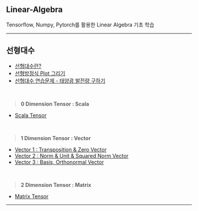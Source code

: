 ## Linear-Algebra

Tensorflow, Numpy, Pytorch를 활용한 Linear Algebra 기초 학습

---

## 선형대수

- [선형대수란?](desc/1-선형대수/기본개념/선형대수%20개념.md)
- [선형방정식 Plot 그리기](jupyter/1-선형대수/linear-algebra.ipynb)
- [선형대수 연습문제 - 태양광 발전량 구하기](desc/1-선형대수/기본개념/선형대수연습문제.md)

<br>

> **0 Dimension Tensor : Scala**
- [Scala Tensor](jupyter/1-선형대수/0D/scala.ipynb)

<br>

> **1 Dimension Tensor : Vector**

- [Vector 1 : Transposition & Zero Vector](jupyter/1-선형대수/1D/vector.ipynb)
- [Vector 2 : Norm & Unit & Squared Norm Vector](jupyter/1-선형대수/1D/vector2.ipynb)
- [Vector 3 : Basis, Orthonormal Vector](jupyter/1-선형대수/1D/vector3.ipynb)

<br>

> **2 Dimension Tensor : Matrix**

- [Matrix Tensor](jupyter/1-선형대수/2D/matrix-tensor.ipynb)

---